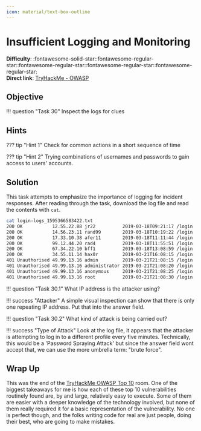 ```yaml
---
icon: material/text-box-outline
---
```


# Insufficient Logging and Monitoring

**Difficulty**: :fontawesome-solid-star::fontawesome-regular-star::fontawesome-regular-star::fontawesome-regular-star::fontawesome-regular-star:<br/>
**Direct link**: [TryHackMe - OWASP](https://tryhackme.com/room/owasptop10)

## Objective

!!! question "Task 30"
    Inspect the logs for clues
    
## Hints

??? tip "Hint 1"
    Check for common actions in a short sequence of time

??? tip "Hint 2"
    Trying combinations of usernames and passwords to gain access to users' accounts.

## Solution

This task attempts to emphasize the importance of logging for incident responses. After reading through the task, download the log file and read the contents with `cat`.

```zsh linenums="1" title="log file"
cat login-logs_1595366583422.txt 
200 OK           12.55.22.88 jr22          2019-03-18T09:21:17 /login
200 OK           14.56.23.11 rand99        2019-03-18T10:19:22 /login
200 OK           17.33.10.38 afer11        2019-03-18T11:11:44 /login
200 OK           99.12.44.20 rad4          2019-03-18T11:55:51 /login
200 OK           67.34.22.10 bff1          2019-03-18T13:08:59 /login
200 OK           34.55.11.14 hax0r         2019-03-21T16:08:15 /login
401 Unauthorised 49.99.13.16 admin         2019-03-21T21:08:15 /login
401 Unauthorised 49.99.13.16 administrator 2019-03-21T21:08:20 /login
401 Unauthorised 49.99.13.16 anonymous     2019-03-21T21:08:25 /login
401 Unauthorised 49.99.13.16 root          2019-03-21T21:08:30 /login
```

!!! question "Task 30.1"
    What IP address is the attacker using?

!!! success "Attacker"
    A simple visual inspection can show that there is only one repeating IP address. Put that into the answer field. 

!!! question "Task 30.2"
    What kind of attack is being carried out?

!!! success "Type of Attack"
    Look at the log file, it appears that the attacker is attempting to log in to a different profile every five minutes. Technically, this would be a 'Password Spraying Attack' but since the answer field wont accept that, we can use the more umbrella term: "brute force".

## Wrap Up

This was the end of the [TryHackMe OWASP Top 10](https://tryhackme.com/room/owasptop10) room. One of the biggest takeaways for me is how each of these top 10 vulnerabilities routinely found are, by and large, relatively easy to execute. Some of them are easier with a deeper knowledge of the technology involved, but none of them really required it for a basic representation of the vulnerability. No one is perfect though, and the folks writing code for real are just people, doing their best, who are going to make mistakes. 